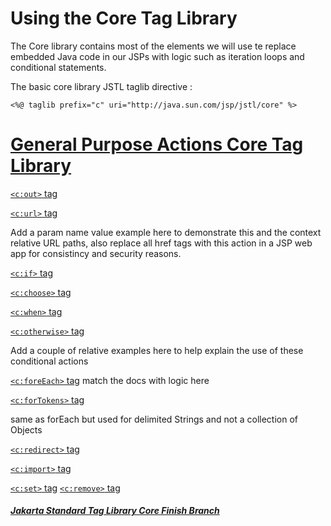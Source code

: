 # Using the Core Tag Library

The Core library contains most of the elements we will use te replace embedded Java code in our JSPs with logic such as iteration loops and conditional statements.

The basic core library JSTL taglib directive :

	<%@ taglib prefix="c" uri="http://java.sun.com/jsp/jstl/core" %>

# [General Purpose Actions Core Tag Library](https://jakarta.ee/specifications/tags/2.0/jakarta-tags-spec-2.0.html#general-purpose-actions-core-tag-library)

	
[`<c:out>` tag](https://jakarta.ee/specifications/tags/2.0/jakarta-tags-spec-2.0.html#c:out)

[`<c:url>` tag](https://jakarta.ee/specifications/tags/2.0/jakarta-tags-spec-2.0.html#c:url)

Add a param name value example here to demonstrate this and the context relative URL paths, also replace all href tags with this action in a JSP web app for consistincy and security reasons.

[ `<c:if>` tag](https://jakarta.ee/specifications/tags/2.0/jakarta-tags-spec-2.0.html#cif)

[ `<c:choose>` tag](https://jakarta.ee/specifications/tags/2.0/jakarta-tags-spec-2.0.html#cchoose)

[ `<c:when>` tag](https://jakarta.ee/specifications/tags/2.0/jakarta-tags-spec-2.0.html#cwhen)

[ `<c:otherwise>` tag](https://jakarta.ee/specifications/tags/2.0/jakarta-tags-spec-2.0.html#cotherwise)

Add a couple of relative examples here to help explain the use of these conditional actions


[`<c:foreEach>` tag](https://jakarta.ee/specifications/tags/2.0/jakarta-tags-spec-2.0.html#iterator-actions-core-tag-library) match the docs with logic here

[ `<c:forTokens>` tag](https://jakarta.ee/specifications/tags/2.0/jakarta-tags-spec-2.0.html#c:forTokens) 

same as forEach but used for delimited Strings and not a collection of Objects

[ `<c:redirect>` tag](https://jakarta.ee/specifications/tags/2.0/jakarta-tags-spec-2.0.html#credirect)

[ `<c:import>` tag](https://jakarta.ee/specifications/tags/2.0/jakarta-tags-spec-2.0.html#cimport)

[ `<c:set>` tag](https://jakarta.ee/specifications/tags/2.0/jakarta-tags-spec-2.0.html#c:set)
[ `<c:remove>` tag](https://jakarta.ee/specifications/tags/2.0/jakarta-tags-spec-2.0.html#cremove)

##### [Jakarta Standard Tag Library Core Finish Branch](https://github.com/NicorDesignsLLC/JakartaJEEWebDevelopment/tree/jee8-jstl12-core-end)